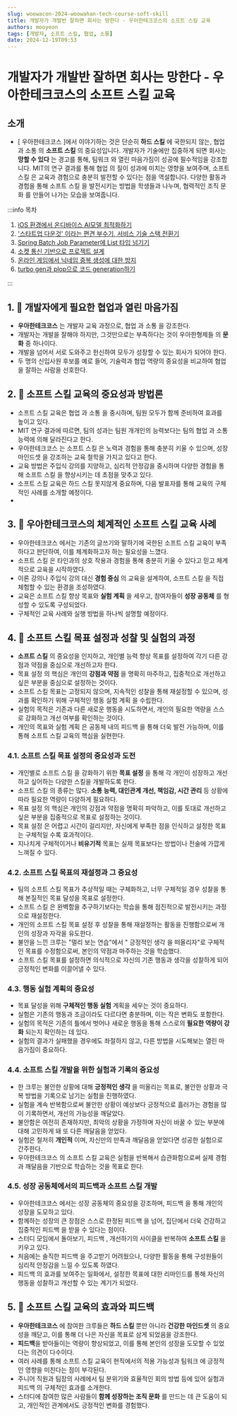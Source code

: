 ```yaml
---
slug: woowacon-2024-woowahan-tech-course-soft-skill
title: 개발자가 개발반 잘하면 회사는 망한다 - 우아한테크코스의 소프트 스킬 교육
authors: mooyeon
tags: [개발자, 소프트 스킬, 협업, 소통]
date: 2024-12-19T09:53
---
```


# 개발자가 개발반 잘하면 회사는 망한다 - 우아한테크코스의 소프트 스킬 교육

## 소개

- [ 우아한테크코스 ]에서 이야기하는 것은 단순히 **하드 스킬** 에 국한되지 않는, 협업 과 소통 의 **소프트 스킬** 의 중요성입니다. 개발자가 기술에만 집중하게 되면 회사는 **망할 수 있다** 는 경고를 통해, 팀워크 와 열린 마음가짐이 성공에 필수적임을 강조합니다. MIT의 연구 결과를 통해 협업 의 질이 성과에 미치는 영향을 보여주며, 소프트 스킬 은 교육과 경험으로 충분히 발전할 수 있다는 점을 역설합니다. 다양한 활동과 경험을 통해 소프트 스킬 을 발전시키는 방법을 학생들과 나누며, 협력적인 조직 문화 를 만들어 나가는 모습을 보여줍니다.

:::info 목차

1. [iOS 환경에서 온디바이스 AI모델 최적화하기](#ios-환경에서-온디바이스-ai모델-최적화하기)
2. ['스타트업 다운것' 이라는 편견 부수기, 서비스 기술 스택 전환기](#스타트업-다운것-이라는-편견-부수기-서비스-기술-스택-전환기)
3. [Spring Batch Job Parameter에 List 타입 넘기기](#spring-batch-job-parameter에-list-타입-넘기기)
4. [소켓 통신 기반으로 프로젝트 설계](#소켓-통신-기반으로-프로젝트-설계)
5. [온라인 게임에서 닉네임 중복 생성에 대한 방지](#온라인-게임에서-닉네임-중복-생성에-대한-방지)
6. [turbo gen과 plop으로 코드 generation하기](#turbo-gen과-plop으로-코드-generation하기)

:::

<!--truncate-->

## 1. 🤝 개발자에게 필요한 협업과 열린 마음가짐

- **우아한테크코스** 는 개발자 교육 과정으로, 협업 과 소통 을 강조한다.
- 개발자는 개발을 잘해야 하지만, 그것만으로는 부족하다는 것이 우아한형제들 의 **문화** 중 하나이다.
- 개발을 넘어서 서로 도와주고 헌신하여 모두가 성장할 수 있는 회사가 되어야 한다.
- 두 명의 신입사원 후보를 예로 들어, 기술력과 협업 역량의 중요성을 비교하여 협업 을 잘하는 사람을 선호한다.

## 2. 🌟 소프트 스킬 교육의 중요성과 방법론

- 소프트 스킬 교육은 협업 과 소통 을 중시하며, 팀원 모두가 함께 준비하여 효과를 높이고 있다.
- MIT 연구 결과에 따르면, 팀의 성과는 팀원 개개인의 능력보다는 팀의 협업 과 소통 능력에 의해 달라진다고 한다.
- 우아한테크코스 는 소프트 스킬 은 노력과 경험을 통해 충분히 키울 수 있으며, 성장 마인드셋 을 강조하는 교육 철학을 가지고 있다고 한다.
- 교육 방법은 주입식 강의를 지양하고, 심리적 안정감을 중시하며 다양한 경험을 통해 소프트 스킬 을 향상시키는 데 초점을 맞추고 있다.
- 소프트 스킬 교육은 하드 스킬 못지않게 중요하며, 다음 발표자를 통해 교육의 구체적인 사례를 소개할 예정이다.
-

## 3. 🌟 우아한테크코스의 체계적인 소프트 스킬 교육 사례

- 우아한테크코스 에서는 기존의 글쓰기와 말하기에 국한된 소프트 스킬 교육이 부족하다고 판단하여, 이를 체계화하고자 하는 필요성을 느꼈다.
- 소프트 스킬 은 타인과의 상호 작용과 경험을 통해 충분히 키울 수 있다고 믿고 체계적으로 교육을 시작하였다.
- 이론 강의나 주입식 강의 대신 **경험 중심** 의 교육을 설계하여, 소프트 스킬 을 직접 체험할 수 있는 환경을 조성하였다.
- 교육은 소프트 스킬 향상 목표와 **실험 계획** 을 세우고, 참여자들이 **성장 공동체** 를 형성할 수 있도록 구성되었다.
- 구체적인 교육 사례와 실행 방법을 하나씩 설명할 예정이다.

## 4. 📘 소프트 스킬 목표 설정과 성찰 및 실험의 과정

- **소프트 스킬** 의 중요성을 인지하고, 개인별 능력 향상 목표를 설정하여 각기 다른 강점과 약점을 중심으로 개선하고자 한다.
- 목표 설정 의 핵심은 개인의 **강점과 약점** 을 명확히 마주하고, 집중적으로 개선하고 싶은 부분을 중심으로 설정하는 것이다.
- 소프트 스킬 목표는 고정되지 않으며, 지속적인 성찰을 통해 재설정할 수 있으며, 성과를 확인하기 위해 구체적인 행동 실험 계획 을 수립한다.
- 실험의 목적은 기존과 다른 새로운 행동을 시도하면서, 개인의 필요한 역량을 스스로 강화하고 개선 여부를 확인하는 것이다.
- 개인의 목표와 실험 계획 은 공동체 내의 피드백 을 통해 더욱 발전 가능하며, 이를 통해 소프트 스킬 교육의 핵심을 실현한다.

### 4.1. 소프트 스킬 목표 설정의 중요성과 도전

- 개인별로 소프트 스킬 을 강화하기 위한 **목표 설정** 을 통해 각 개인이 성장하고 개선하고 싶어하는 다양한 스킬을 개발하도록 한다.
- 소프트 스킬 의 종류는 많다. **소통 능력, 대인관계 개선, 책임감, 시간 관리** 등 상황에 따라 필요한 역량이 다양하게 필요하다.
- 목표 설정 의 핵심은 개인의 강점과 약점을 명확히 파악하고, 이를 토대로 개선하고 싶은 부분을 집중적으로 목표로 설정하는 것이다.
- 목표 설정 은 어렵고 시간이 걸리지만, 자신에게 부족한 점을 인식하고 설정한 목표는 구체적일 수록 효과적이다.
- 지나치게 구체적이거나 **비유기적** 목표는 실제 목표보다는 방법이나 전술에 가깝게 느껴질 수 있다.

### 4.2. 소프트 스킬 목표의 재설정과 그 중요성

- 팀의 소프트 스킬 목표가 추상적일 때는 구체화하고, 너무 구체적일 경우 성찰을 통해 본질적인 목표 달성을 목표로 설정한다.
- 소프트 스킬 은 완벽함을 추구하기보다는 학습을 통해 점진적으로 발전시키는 과정으로 재설정한다.
- 개인의 소프트 스킬 목표 설정 후 성찰을 통해 재설정하는 활동을 진행함으로써 개인의 성장과 자각을 유도한다.
- 불안을 느낀 크루는 "멀리 보는 연습"에서 " 긍정적인 생각 을 떠올리자"로 구체적인 목표를 수정함으로써, 본인의 약점과 마주하는 것을 학습했다.
- 소프트 스킬 목표를 설정하면 의식적으로 자신의 기존 행동과 생각을 성찰하게 되어 긍정적인 변화를 이끌어낼 수 있다.

### 4.3. 행동 실험 계획의 중요성

- 목표 달성을 위해 **구체적인 행동 실험** 계획을 세우는 것이 중요하다.
- 실험은 기존의 행동과 조금이라도 다르다면 충분하며, 이는 작은 변화도 포함한다.
- 실험의 목적은 기존의 틀에서 벗어나 새로운 행동을 통해 스스로의 **필요한 역량이 강화** 되는지 확인하는 데 있다.
- 실험의 결과가 실패했을 경우에도 좌절하지 않고, 다른 방법을 시도해보는 열린 마음가짐이 중요하다.

### 4.4. 소프트 스킬 개발을 위한 실험과 기록의 중요성

- 한 크루는 불안한 상황에 대해 **긍정적인 생각** 을 떠올리는 목표로, 불안한 상황과 극복 방법을 기록으로 남기는 실험을 진행하였다.
- 실험을 계속 반복함으로써 불안한 상황이 예상보다 긍정적으로 흘러가는 경험을 많이 기록하면서, 개선의 가능성을 깨달았다.
- 불안함은 여전히 존재하지만, 최악의 상황을 가정하며 자신이 바꿀 수 있는 부분에 대해 고민하게 돼 또 다른 깨달음을 얻었다.
- 실험은 철저히 **개인적** 이며, 자신만의 만족과 깨달음을 얻었다면 성공한 실험으로 간주한다.
- 우아한테크코스 의 소프트 스킬 교육은 실험을 반복해서 습관화함으로써 실제 경험과 깨달음을 기반으로 학습하는 것을 목표로 한다.

### 4.5. 성장 공동체에서의 피드백과 소프트 스킬 개발

- 우아한테크코스 에서는 성장 공동체의 중요성을 강조하며, 피드백 을 통해 개인의 성장을 도모하고 있다.
- 함께하는 성장의 큰 장점은 스스로 한정된 피드백 을 넘어, 집단에서 더욱 건강하고 집중적인 피드백 을 받을 수 있다는 점이다.
- 스터디 모임에서 돌아보기, 피드백 , 개선하기의 사이클을 반복하여 **소프트 스킬** 을 키우고 있다.
- 처음에는 솔직한 피드백 을 주고받기 어려웠으나, 다양한 활동을 통해 구성원들이 심리적 안정감을 느낄 수 있도록 하였다.
- 피드백 의 효과를 보여주는 일화에서, 설정한 목표에 대한 리마인드를 통해 자신의 행동을 성찰하고 개선할 수 있는 계기가 되었다.

## 5. 🚀 소프트 스킬 교육의 효과와 피드백

- **우아한테크코스** 에 참여한 크루들은 **하드 스킬** 뿐만 아니라 **건강한 마인드셋** 의 중요성을 깨닫고, 이를 통해 더 나은 자신을 목표로 삼게 되었음을 강조한다.
- **피드백**을 받아들이는 역량이 향상되었고, 이를 통해 본인의 성장을 도모할 수 있었다는 의견이 다수이다.
- 여러 사례를 통해 소프트 스킬 교육이 현직에서의 적용 가능성과 팀워크 에 긍정적인 영향을 미친다는 점이 부각된다.
- 주니어 직원과 팀장의 사례에서 팀 분위기와 효율적인 회의 방법 등에 있어 실험과 피드백 의 구체적인 효과를 소개한다.
- 스터디에 참여한 많은 사람들이 **함께 성장하는 조직 문화** 를 만드는 데 큰 도움이 되고, 개인적인 관계에서도 긍정적인 변화를 경험했다.
